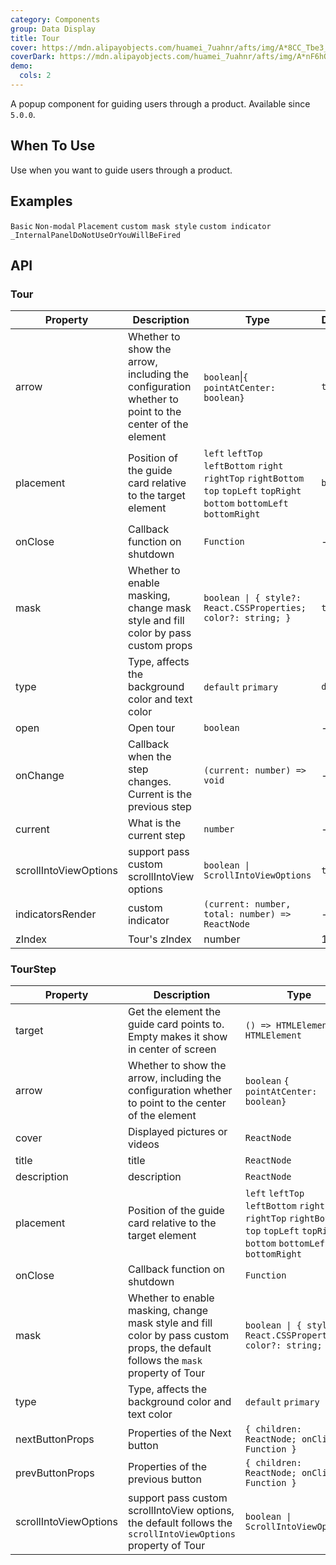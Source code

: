 ```yaml
---
category: Components
group: Data Display
title: Tour
cover: https://mdn.alipayobjects.com/huamei_7uahnr/afts/img/A*8CC_Tbe3_e4AAAAAAAAAAAAADrJ8AQ/original
coverDark: https://mdn.alipayobjects.com/huamei_7uahnr/afts/img/A*nF6hQpM0XtEAAAAAAAAAAAAADrJ8AQ/original
demo:
  cols: 2
---
```


A popup component for guiding users through a product. Available since `5.0.0`.

## When To Use

Use when you want to guide users through a product.

## Examples

<!-- prettier-ignore -->
<code src="./demo/basic.tsx">Basic</code>
<code src="./demo/non-modal.tsx">Non-modal</code>
<code src="./demo/placement.tsx">Placement</code>
<code src="./demo/mask.tsx">custom mask style</code>
<code src="./demo/indicator.tsx">custom indicator</code>
<code src="./demo/render-panel.tsx" debug>\_InternalPanelDoNotUseOrYouWillBeFired</code>

## API

### Tour

| Property              | Description                                                                                          | Type                                                                                                                          | Default   | Version |
| --------------------- | ---------------------------------------------------------------------------------------------------- | ----------------------------------------------------------------------------------------------------------------------------- | --------- | ------- |
| arrow                 | Whether to show the arrow, including the configuration whether to point to the center of the element | `boolean`\|`{ pointAtCenter: boolean}`                                                                                        | `true`    |         |
| placement             | Position of the guide card relative to the target element                                            | `left` `leftTop` `leftBottom` `right` `rightTop` `rightBottom` `top` `topLeft` `topRight` `bottom` `bottomLeft` `bottomRight` | `bottom`  |         |
| onClose               | Callback function on shutdown                                                                        | `Function`                                                                                                                    | -         |         |
| mask                  | Whether to enable masking, change mask style and fill color by pass custom props                     | `boolean \| { style?: React.CSSProperties; color?: string; }`                                                                 | `true`    |         |
| type                  | Type, affects the background color and text color                                                    | `default` `primary`                                                                                                           | `default` |         |
| open                  | Open tour                                                                                            | `boolean`                                                                                                                     | -         |         |
| onChange              | Callback when the step changes. Current is the previous step                                         | `(current: number) => void`                                                                                                   | -         |         |
| current               | What is the current step                                                                             | `number`                                                                                                                      | -         |         |
| scrollIntoViewOptions | support pass custom scrollIntoView options                                                           | `boolean \| ScrollIntoViewOptions`                                                                                            | `true`    | 5.2.0   |
| indicatorsRender      | custom indicator                                                                                     | `(current: number, total: number) => ReactNode`                                                                               | -         | 5.2.0   |
| zIndex                | Tour's zIndex                                                                                        | number                                                                                                                        | 1001      | 5.3.0   |

### TourStep

| Property              | Description                                                                                                                       | Type                                                                                                                          | Default   | Version |
| --------------------- | --------------------------------------------------------------------------------------------------------------------------------- | ----------------------------------------------------------------------------------------------------------------------------- | --------- | ------- |
| target                | Get the element the guide card points to. Empty makes it show in center of screen                                                 | `() => HTMLElement` `HTMLElement`                                                                                             | -         |         |
| arrow                 | Whether to show the arrow, including the configuration whether to point to the center of the element                              | `boolean` `{ pointAtCenter: boolean}`                                                                                         | `true`    |         |
| cover                 | Displayed pictures or videos                                                                                                      | `ReactNode`                                                                                                                   | -         |         |
| title                 | title                                                                                                                             | `ReactNode`                                                                                                                   | -         |         |
| description           | description                                                                                                                       | `ReactNode`                                                                                                                   | -         |         |
| placement             | Position of the guide card relative to the target element                                                                         | `left` `leftTop` `leftBottom` `right` `rightTop` `rightBottom` `top` `topLeft` `topRight` `bottom` `bottomLeft` `bottomRight` | `bottom`  |         |
| onClose               | Callback function on shutdown                                                                                                     | `Function`                                                                                                                    | -         |         |
| mask                  | Whether to enable masking, change mask style and fill color by pass custom props, the default follows the `mask` property of Tour | `boolean \| { style?: React.CSSProperties; color?: string; }`                                                                 | `true`    |         |
| type                  | Type, affects the background color and text color                                                                                 | `default` `primary`                                                                                                           | `default` |         |
| nextButtonProps       | Properties of the Next button                                                                                                     | `{ children: ReactNode; onClick: Function }`                                                                                  | -         |         |
| prevButtonProps       | Properties of the previous button                                                                                                 | `{ children: ReactNode; onClick: Function }`                                                                                  | -         |         |
| scrollIntoViewOptions | support pass custom scrollIntoView options, the default follows the `scrollIntoViewOptions` property of Tour                      | `boolean \| ScrollIntoViewOptions`                                                                                            | `true`    | 5.2.0   |
